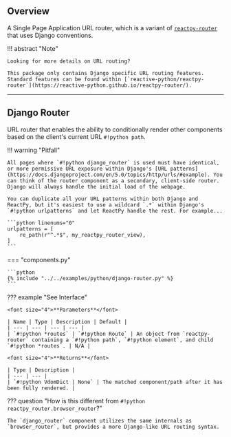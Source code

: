 ## Overview

<p class="intro" markdown>

A Single Page Application URL router, which is a variant of [`reactpy-router`](https://github.com/reactive-python/reactpy-router) that uses Django conventions.

</p>

!!! abstract "Note"

    Looking for more details on URL routing?

    This package only contains Django specific URL routing features. Standard features can be found within [`reactive-python/reactpy-router`](https://reactive-python.github.io/reactpy-router/).

---

## Django Router

URL router that enables the ability to conditionally render other components based on the client's current URL `#!python path`.

!!! warning "Pitfall"

    All pages where `#!python django_router` is used must have identical, or more permissive URL exposure within Django's [URL patterns](https://docs.djangoproject.com/en/5.0/topics/http/urls/#example). You can think of the router component as a secondary, client-side router. Django will always handle the initial load of the webpage.

    You can duplicate all your URL patterns within both Django and ReactPy, but it's easiest to use a wildcard `.*` within Django's `#!python urlpatterns` and let ReactPy handle the rest. For example...

    ```python linenums="0"
    urlpatterns = [
        re_path(r"^.*$", my_reactpy_router_view),
    ]
    ```

=== "components.py"

    ```python
    {% include "../../examples/python/django-router.py" %}
    ```

??? example "See Interface"

    <font size="4">**Parameters**</font>

    | Name | Type | Description | Default |
    | --- | --- | --- | --- |
    | `#!python *routes` | `#!python Route` | An object from `reactpy-router` containing a `#!python path`, `#!python element`, and child `#!python *routes`. | N/A |

    <font size="4">**Returns**</font>

    | Type | Description |
    | --- | --- |
    | `#!python VdomDict | None` | The matched component/path after it has been fully rendered. |

??? question "How is this different from `#!python reactpy_router.browser_router`?"

    The `django_router` component utilizes the same internals as `browser_router`, but provides a more Django-like URL routing syntax.
